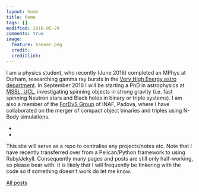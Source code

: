 ```yaml
---
layout: home
title: Home
tags: []
modified: 2016-05-29
comments: true
image:
  feature: banner.png
  credit:
  creditlink:
---
```


I am a physics student, who recently (June 2016) completed an MPhys at Durham, researching gamma ray bursts in the [Very High Energy astro department](https://www.dur.ac.uk/cfai/vhegammaraygroup/). In September 2016 I will be starting a PhD in astrophysics at [MSSL, UCL](https://www.ucl.ac.uk/mssl/astro), investigating spinning objects in strong gravity (i.e. fast spinning Neutron stars and Black holes in binary or triple systems). I am also a member of the [ForDyS Group](http://web.pd.astro.it/mapelli/group.html) of INAF, Padova, where I have collaborated on the merger of compact object binaries and triples using N-Body simulations.

-
-

<p>This site will serve as a repo to centralise any projects/notes etc. Note that I have recently transferred over from a Pelican/Python framework to using Ruby/Jekyll. Consequently many pages and posts are still only half-working, so please bear with. It is likely that I will frequently be tinkering with the code so if something doesn't work do let me know.</p>

[All posts](http://tomkimpson.com/posts/)


